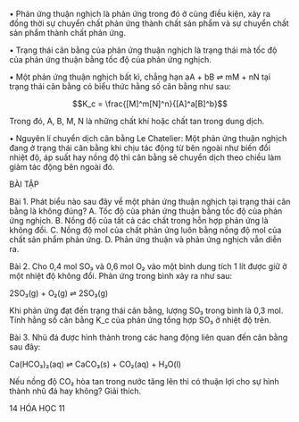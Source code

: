 • Phản ứng thuận nghịch là phản ứng trong đó ở cùng điều kiện, xảy ra đồng thời sự chuyển chất phản ứng thành chất sản phẩm và sự chuyển chất sản phẩm thành chất phản ứng.

• Trạng thái cân bằng của phản ứng thuận nghịch là trạng thái mà tốc độ của phản ứng thuận bằng tốc độ của phản ứng nghịch.

• Một phản ứng thuận nghịch bất kì, chẳng hạn aA + bB ⇌ mM + nN tại trạng thái cân bằng có biểu thức hằng số cân bằng như sau:

$$K_c = \frac{[M]^m[N]^n}{[A]^a[B]^b}$$

Trong đó, A, B, M, N là những chất khí hoặc chất tan trong dung dịch.

• Nguyên lí chuyển dịch cân bằng Le Chatelier: Một phản ứng thuận nghịch đang ở trạng thái cân bằng khi chịu tác động từ bên ngoài như biến đổi nhiệt độ, áp suất hay nồng độ thì cân bằng sẽ chuyển dịch theo chiều làm giảm tác động bên ngoài đó.

BÀI TẬP

Bài 1. Phát biểu nào sau đây về một phản ứng thuận nghịch tại trạng thái cân bằng là không đúng?
A. Tốc độ của phản ứng thuận bằng tốc độ của phản ứng nghịch.
B. Nồng độ của tất cả các chất trong hỗn hợp phản ứng là không đổi.
C. Nồng độ mol của chất phản ứng luôn bằng nồng độ mol của chất sản phẩm phản ứng.
D. Phản ứng thuận và phản ứng nghịch vẫn diễn ra.

Bài 2. Cho 0,4 mol SO₃ và 0,6 mol O₂ vào một bình dung tích 1 lít được giữ ở một nhiệt độ không đổi. Phản ứng trong bình xảy ra như sau:

2SO₃(g) + O₂(g) ⇌ 2SO₃(g)

Khi phản ứng đạt đến trạng thái cân bằng, lượng SO₃ trong bình là 0,3 mol. Tính hằng số cân bằng K_c của phản ứng tổng hợp SO₃ ở nhiệt độ trên.

Bài 3. Nhũ đá được hình thành trong các hang động liên quan đến cân bằng sau đây:

Ca(HCO₃)₂(aq) ⇌ CaCO₃(s) + CO₂(aq) + H₂O(l)

Nếu nồng độ CO₂ hòa tan trong nước tăng lên thì có thuận lợi cho sự hình thành nhũ đá hay không? Giải thích.

14 HÓA HỌC 11